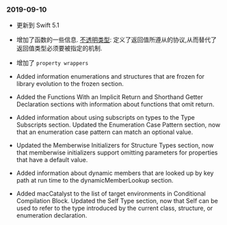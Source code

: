 ### 2019-09-10

* 更新到 Swift 5.1
* 增加了函数的一些信息. [不透明类型](./OpaqueTypes.md): 定义了返回值所遵从的协议,从而替代了返回值类型必须要被指定的机制.

* 增加了 `property wrappers`
* Added information enumerations and structures that are frozen for library evolution to the frozen section.
* Added the Functions With an Implicit Return and Shorthand Getter Declaration sections with information about functions that omit return.
* Added information about using subscripts on types to the Type Subscripts section.
Updated the Enumeration Case Pattern section, now that an enumeration case pattern can match an optional value.
* Updated the Memberwise Initializers for Structure Types section, now that memberwise initializers support omitting parameters for properties that have a default value.
* Added information about dynamic members that are looked up by key path at run time to the dynamicMemberLookup section.
* Added macCatalyst to the list of target environments in Conditional Compilation Block.
Updated the Self Type section, now that Self can be used to refer to the type introduced by the current class, structure, or enumeration declaration.
